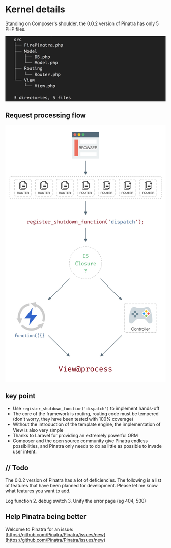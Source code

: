 # Kernel details
Standing on Composer's shoulder, the 0.0.2 version of Pinatra has only 5 PHP files.

![6 files](./assets/7.jpg)

## Request processing flow

![Pinatra processing flow](./assets/8.jpg)

## key point

* Use `register_shutdown_function('dispatch')` to implement hands-off
* The core of the framework is routing, routing code must be tempered (don't worry, they have been tested with 100% coverage)
* Without the introduction of the template engine, the implementation of View is also very simple
* Thanks to Laravel for providing an extremely powerful ORM
* Composer and the open source community give Pinatra endless possibilities, and Pinatra only needs to do as little as possible to invade user intent.

## // Todo

The 0.0.2 version of Pinatra has a lot of deficiencies. The following is a list of features that have been planned for development. Please let me know what features you want to add.

Log function
2. debug switch
3. Unify the error page (eg 404, 500)


## Help Pinatra being better

Welcome to Pinatra for an issue: [https://github.com/Pinatra/Pinatra/issues/new](https://github.com/Pinatra/Pinatra/issues/new)